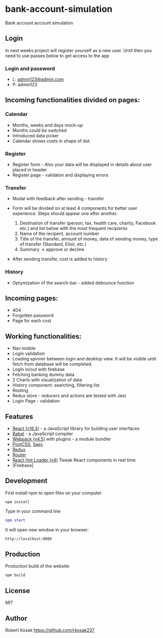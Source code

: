 #  bank-account-simulation

Bank account account simulation


## Login

In next weeks project will register yourself as a new user. Until then you need to use passes below to get access to the app

### Login and password
* L: admin123@admin.com
* P: admin123

## Incoming functionalities divided on pages:

### Calendar
* Months, weeks and days mock-up
* Months could be switched
* Introduced data picker
* Calendar shows costs in shape of dot.

### Register
* Register form - Also your data will be displayed in details about user placed in header
* Register page - validaton and displaying errors


### Transfer
* Modal with feedback after sending - transfer
* Form will be divided on at least 4 components for better user experience. Steps should appear one after another.
    1. Destination of transfer (person, tax, health care, charity, Facebook etc.) and list below with the most frequent recipients
    2. Name of the recipent, account number
    3. Title of the transfer, amount of money, data of sending money, type of transfer (Standard, Elixir, etc.)
    4. Summary -> approve  or decline

* After sending transfer, cost is added to history

### History
* Optymization of the search-bar - added debounce function


## Incoming pages:
* 404
* Forgotten password
* Page for each cost


## Working functionalities:
* Nav mobile
* Login validation
* Loading spinner between login and desktop view. It will be visible until fetch from database will be completed.
* Login in/out with firebase
* Fetching banking dummy data
* 2 Charts with visualization of data
* History component: searching, filtering list
* Routing
* Redux store - reducers and actions are tested with Jest
* Login Page - validation

## Features
* [React (v16.3)](https://reactjs.org) - a JavaScript library for building user interfaces
* [Babel](https://babeljs.io) - a JavaScript compiler
* [Webpack (v4.5)](https://webpack.js.org) with plugins - a module bundler
* [PostCSS](https://github.com/postcss/postcss), [Sass](https://sass-lang.com)
* [Redux](https://github.com/reduxjs/react-redux)
* [Router](https://github.com/ReactTraining/react-router)
* [React Hot Loader (v4)](https://github.com/gaearon/react-hot-loader) Tweak React components in real time
* [Firebase]


## Development

First install npm to open files on your computer

```
npm install
```

Type in your command line

```e.g bash
npm start
```

It will open new window in your browser:

```bash
http://localhost:8080
```

## Production

Production build of the website:

```bash
npm build
```

## License

MIT

## Author

Robert Kosak https://github.com/rkosak237